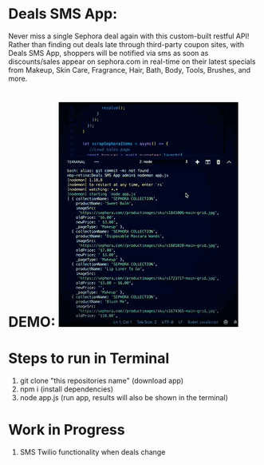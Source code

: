 # Deals SMS App:
Never miss a single Sephora deal again with this custom-built restful API! 
Rather than finding out deals late through third-party coupon sites, with Deals SMS App, shoppers will be notified via sms as soon as discounts/sales appear on sephora.com in real-time on their latest specials from Makeup, Skin Care, Fragrance, Hair, Bath, Body, Tools, Brushes, and more.

# DEMO: ![](DEALS.GIF)
# Steps to run in Terminal
1) git clone "this repositories name" (download app)
2) npm i (install dependencies)
3) node app.js (run app, results will also be shown in the terminal) 


# Work in Progress 
1) SMS Twilio functionality when deals change
     
